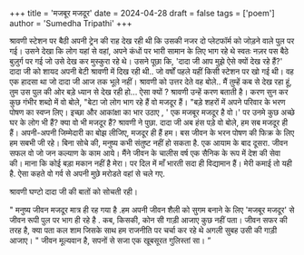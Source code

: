 +++
title = 'मजबूर मजदूर'
date = 2024-04-28
draft = false
tags = ['poem']
author = 'Sumedha Tripathi'
+++

श्रावणी स्टेशन पर बैठी अपनी ट्रेन की राह देख रही थी कि उसकी नजर दो प्लेटफॉर्म को जोड़ने वाले पुल पर गई। 
उसने देखा कि लोग यहां से वहां, अपने कंधों पर भारी सामान के लिए भाग रहे थे स्वतः नज़र पस बैठे बुज़ुर्ग पर गई जो उसे देख कर मुस्कुरा रहे थे। 
उसने पूछा कि, 'दादा जी आप मुझे ऐसे क्यों देख रहे हैं?' 
दादा जी को शायद अपनी बेटी श्रावणी में दिख रही थी.. जो वर्षों पहले यहीं किसी स्टेशन पर खो गई थी। 
वह एक हादसा था जो दादा जी आज तक भूले नहीं। 
श्रावणी को उत्तर देते वह बोले.. मैं तुम्हें कब से देख रहा हूं, तुम उस पुल की ओर  बड़े ध्यान से देख रही हो... ऐसा क्यों ?
श्रावणी उन्हें करण बताती है। 
करण सुन कर कुछ गंभीर शब्दो में वो बोले, "बेटा जो लोग भाग रहे हैं वो मजदूर हैं।
"बड़े शहरों में अपने परिवार के भरण पोषण  का स्वप्न लिए। 
इच्छा और आकांक्षा का भार उठाए , ' एक मजबूर मजदूर है वो।' 
पर उनमे कुछ अच्छे घर के लोग भी हैं? 
क्या वो भी मजदूर हैं? श्रावणी ने पुछा. 
दादा जी अब हंस पड़े
वो बोले, हम सब मजदूर ही हैं। 
अपनी-अपनी जिम्मेदारी का बोझ लीजिए, मजदूर ही हैं हम। 
बस जीवन के भरन पोषण की फिक्र के लिए हम सबभी जी रहे। 
बिना सोचे की, मनुष्य कभी संतुष्ट नहीं हो सकता है. एक आयाम के बाद दूसरा. 
जीवन सफल वो जो जन कल्याण के काम आये। 
मैंने जीवन के चालीस वर्ष एक सैनिक के रूप में देश की सेवा की। 
माना कि कोई बड़ा मकान नहीं है मेरा। 
पर दिल में माँ भारती सदा ही विद्यामान हैं।
मेरी कमाई तो यही है. ऐसा कहते वो गर्व से अपनी मुछे मरोडते वहां से चले गए. 

श्रावणी घण्टो दादा जी की बातों को सोचती रही। 

" मनुष्य जीवन मजदूर मात्र ही रह गया है .हम अपनी जीवन शैली को सुगम बनाने के लिए 'मजबूर मजदूर' से जीवन रूपी पुल पर भाग ही रहे है . कब, किसकी, कोन सी गाड़ी आजाए कुछ नहीं पता। 
जीवन सफर की तरह है, क्या पता कल शाम जिसके साथ हम राजनीति पर चर्चा कर रहे थे अगली सुबह उसी की गाड़ी आजाए। 
         " जीवन मूल्यवान है, सपनों से सजा एक खूबसूरत गुलिस्तां सा। ”
